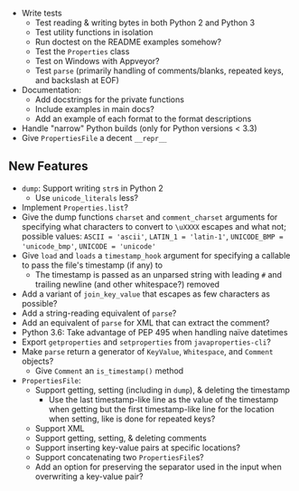 - Write tests
    - Test reading & writing bytes in both Python 2 and Python 3
    - Test utility functions in isolation
    - Run doctest on the README examples somehow?
    - Test the `Properties` class
    - Test on Windows with Appveyor?
    - Test `parse` (primarily handling of comments/blanks, repeated keys, and
      backslash at EOF)
- Documentation:
    - Add docstrings for the private functions
    - Include examples in main docs?
    - Add an example of each format to the format descriptions
- Handle "narrow" Python builds (only for Python versions < 3.3)
- Give `PropertiesFile` a decent `__repr__`

New Features
------------
- `dump`: Support writing `str`s in Python 2
    - Use `unicode_literals` less?
- Implement `Properties.list`?
- Give the dump functions `charset` and `comment_charset` arguments for
  specifying what characters to convert to `\uXXXX` escapes and what not;
  possible values: `ASCII = 'ascii'`, `LATIN_1 = 'latin-1'`, `UNICODE_BMP =
  'unicode_bmp'`, `UNICODE = 'unicode'`
- Give `load` and `loads` a `timestamp_hook` argument for specifying a callable
  to pass the file's timestamp (if any) to
    - The timestamp is passed as an unparsed string with leading `#` and
      trailing newline (and other whitespace?) removed
- Add a variant of `join_key_value` that escapes as few characters as possible?
- Add a string-reading equivalent of `parse`?
- Add an equivalent of `parse` for XML that can extract the comment?
- Python 3.6: Take advantage of PEP 495 when handling naïve datetimes
- Export `getproperties` and `setproperties` from `javaproperties-cli`?
- Make `parse` return a generator of `KeyValue`, `Whitespace`, and `Comment`
  objects?
    - Give `Comment` an `is_timestamp()` method
- `PropertiesFile`:
    - Support getting, setting (including in `dump`), & deleting the timestamp
        - Use the last timestamp-like line as the value of the timestamp when
          getting but the first timestamp-like line for the location when
          setting, like is done for repeated keys?
    - Support XML
    - Support getting, setting, & deleting comments
    - Support inserting key-value pairs at specific locations?
    - Support concatenating two `PropertiesFile`s?
    - Add an option for preserving the separator used in the input when
      overwriting a key-value pair?
